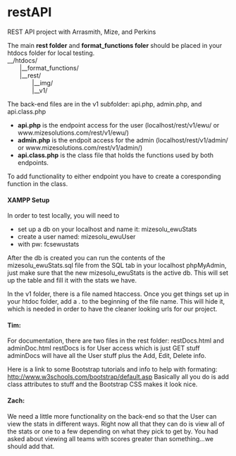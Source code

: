 # restAPI
REST API project with Arrasmith, Mize, and Perkins

The main <b>rest folder</b> and <b>format_functions foler</b> should be placed in your htdocs folder for local testing.<br>
__/htdocs/<br>
&emsp;&emsp;|__format_functions/<br>
&emsp;&emsp;|__rest/<br>
&emsp;&emsp;&emsp;&emsp;|__img/<br>
&emsp;&emsp;&emsp;&emsp;|__v1/<br>

The back-end files are in the v1 subfolder: api.php, admin.php, and api.class.php
<ul><li><b>api.php</b> is the endpoint access for the user (localhost/rest/v1/ewu/  or www.mizesolutions.com/rest/v1/ewu/)</li>
<li><b>admin.php</b> is the endpoit access for the admin (localhost/rest/v1/admin/  or www.mizesolutions.com/rest/v1/admin/)</li>
<li><b>api.class.php</b> is the class file that holds the functions used by both endpoints.</li></ul>

To add functionality to either endpoint you have to create a coresponding function in the class.

<h4><b>XAMPP Setup</b></h4>
In order to test locally, you will need to
<ul><li>set up a db on your localhost and name it: mizesolu_ewuStats </li>
<li>create a user named: mizesolu_ewuUser </li>
<li>with pw: fcsewustats </li></ul>

After the db is created you can run the contents of the mizesolu_ewuStats.sql file from the SQL tab in your localhost phpMyAdmin, just make sure that the new mizesolu_ewuStats is the active db. This will set up the table and fill it with the stats we have.

In the v1 folder, there is a file named htaccess. Once you get things set up in your htdoc folder, add a  .  to the beginning of the file name. This will hide it, which is needed in order to have the cleaner looking urls for our project.

<h4><b>Tim:</b></h4>
For documentation, there are two files in the rest folder: restDocs.html and adminDoc.html
restDocs is for User access which is just GET stuff
adminDocs will have all the User stuff plus the Add, Edit, Delete info.

Here is a link to some Bootstrap tutorials and info to help with formating: http://www.w3schools.com/bootstrap/default.asp
Basically all you do is add class attributes to stuff and the Bootstrap CSS makes it look nice.

<h4><b>Zach:</b></h4>
We need a little more functionality on the back-end so that the User can view the stats in different ways.
Right now all that they can do is view all of the stats or one to a few depending on what they pick to get by.
You had asked about viewing all teams with scores greater than something...we should add that.



